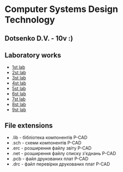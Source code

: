 # Computer Systems Design Technology

## Dotsenko D.V. - 10v :)

## Laboratory works

- [1st lab](labs/lab1)
- [2st lab](labs/lab2)
- [3st lab](labs/lab3)
- [4st lab](labs/lab4)
- [5st lab](labs/lab5)
- [6st lab](labs/lab6)
- [7st lab](labs/lab7)
- [8st lab](labs/lab8)
- [9st lab](labs/lab9)

## File extensions
* .lib - бібліотека компонентів P-CAD
* .sch - схеми компонентів P-CAD
* .erc - розширення файлу звіту P-CAD
* .net - розширення файлу списку з'єднань P-CAD
* .pcb - файл друкованих плат P-CAD
* .drc - файл перевірки друкованих плат P-CAD
